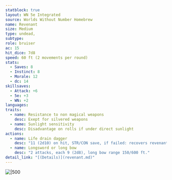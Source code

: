 ```yaml
---
statblock: true
layout: WN 5e Integrated
source: Worlds Without Number Homebrew
name: Revenant
size: Medium
type: undead,
subtype: 
role: bruiser
ac: 15
hit_dice: 7d8
speed: 60 ft (2 movements per round)
stats:
  - Saves: 8
  - Instinct: 8
  - Morale: 12
  - dc: 14
skillsaves:
  - Attack: +6
  - 5e: +3
  - WN: +2
languages: 
traits:
  - name: Resistance to non magical weapons
    desc: Exept for silvered weapons
  - name: Sunlight sensitivity
    desc: Disadvantage on rolls if under direct sunlight
actions:
  - name: Life drain dagger
    desc: "11 (2d10) on hit, STR/CON save, if failed: recovers revenant's hp and drains hp maximum until long rest. 1 pt."
  - name: Longsword or long bow
    desc: "2 attacks, each 9 (2d8), long bow range 150/600 ft."
detail_link: "[(Details)](revenant.md)"
---
```


![|500](https://i.imgur.com/K8tCKbC.png)
